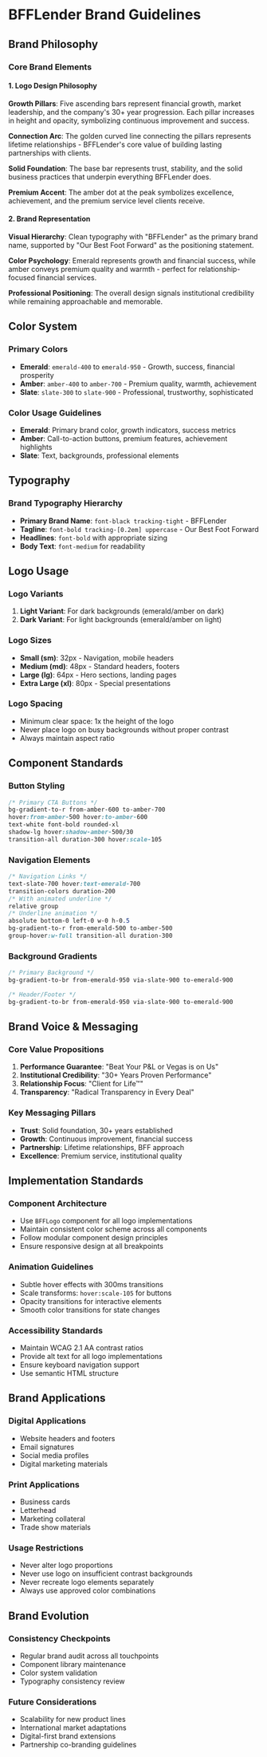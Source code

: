 # BFFLender Brand Guidelines

## Brand Philosophy

### Core Brand Elements

#### 1. Logo Design Philosophy
**Growth Pillars**: Five ascending bars represent financial growth, market leadership, and the company's 30+ year progression. Each pillar increases in height and opacity, symbolizing continuous improvement and success.

**Connection Arc**: The golden curved line connecting the pillars represents lifetime relationships - BFFLender's core value of building lasting partnerships with clients.

**Solid Foundation**: The base bar represents trust, stability, and the solid business practices that underpin everything BFFLender does.

**Premium Accent**: The amber dot at the peak symbolizes excellence, achievement, and the premium service level clients receive.

#### 2. Brand Representation
**Visual Hierarchy**: Clean typography with "BFFLender" as the primary brand name, supported by "Our Best Foot Forward" as the positioning statement.

**Color Psychology**: Emerald represents growth and financial success, while amber conveys premium quality and warmth - perfect for relationship-focused financial services.

**Professional Positioning**: The overall design signals institutional credibility while remaining approachable and memorable.

## Color System

### Primary Colors
- **Emerald**: `emerald-400` to `emerald-950` - Growth, success, financial prosperity
- **Amber**: `amber-400` to `amber-700` - Premium quality, warmth, achievement
- **Slate**: `slate-300` to `slate-900` - Professional, trustworthy, sophisticated

### Color Usage Guidelines
- **Emerald**: Primary brand color, growth indicators, success metrics
- **Amber**: Call-to-action buttons, premium features, achievement highlights
- **Slate**: Text, backgrounds, professional elements

## Typography

### Brand Typography Hierarchy
- **Primary Brand Name**: `font-black tracking-tight` - BFFLender
- **Tagline**: `font-bold tracking-[0.2em] uppercase` - Our Best Foot Forward
- **Headlines**: `font-bold` with appropriate sizing
- **Body Text**: `font-medium` for readability

## Logo Usage

### Logo Variants
1. **Light Variant**: For dark backgrounds (emerald/amber on dark)
2. **Dark Variant**: For light backgrounds (emerald/amber on light)

### Logo Sizes
- **Small (sm)**: 32px - Navigation, mobile headers
- **Medium (md)**: 48px - Standard headers, footers
- **Large (lg)**: 64px - Hero sections, landing pages
- **Extra Large (xl)**: 80px - Special presentations

### Logo Spacing
- Minimum clear space: 1x the height of the logo
- Never place logo on busy backgrounds without proper contrast
- Always maintain aspect ratio

## Component Standards

### Button Styling
```css
/* Primary CTA Buttons */
bg-gradient-to-r from-amber-600 to-amber-700 
hover:from-amber-500 hover:to-amber-600 
text-white font-bold rounded-xl 
shadow-lg hover:shadow-amber-500/30 
transition-all duration-300 hover:scale-105
```

### Navigation Elements
```css
/* Navigation Links */
text-slate-700 hover:text-emerald-700 
transition-colors duration-200
/* With animated underline */
relative group
/* Underline animation */
absolute bottom-0 left-0 w-0 h-0.5 
bg-gradient-to-r from-emerald-500 to-amber-500 
group-hover:w-full transition-all duration-300
```

### Background Gradients
```css
/* Primary Background */
bg-gradient-to-br from-emerald-950 via-slate-900 to-emerald-900

/* Header/Footer */
bg-gradient-to-br from-emerald-950 via-slate-900 to-emerald-900
```

## Brand Voice & Messaging

### Core Value Propositions
1. **Performance Guarantee**: "Beat Your P&L or Vegas is on Us"
2. **Institutional Credibility**: "30+ Years Proven Performance"
3. **Relationship Focus**: "Client for Life™"
4. **Transparency**: "Radical Transparency in Every Deal"

### Key Messaging Pillars
- **Trust**: Solid foundation, 30+ years established
- **Growth**: Continuous improvement, financial success
- **Partnership**: Lifetime relationships, BFF approach
- **Excellence**: Premium service, institutional quality

## Implementation Standards

### Component Architecture
- Use `BFFLogo` component for all logo implementations
- Maintain consistent color scheme across all components
- Follow modular component design principles
- Ensure responsive design at all breakpoints

### Animation Guidelines
- Subtle hover effects with 300ms transitions
- Scale transforms: `hover:scale-105` for buttons
- Opacity transitions for interactive elements
- Smooth color transitions for state changes

### Accessibility Standards
- Maintain WCAG 2.1 AA contrast ratios
- Provide alt text for all logo implementations
- Ensure keyboard navigation support
- Use semantic HTML structure

## Brand Applications

### Digital Applications
- Website headers and footers
- Email signatures
- Social media profiles
- Digital marketing materials

### Print Applications
- Business cards
- Letterhead
- Marketing collateral
- Trade show materials

### Usage Restrictions
- Never alter logo proportions
- Never use logo on insufficient contrast backgrounds
- Never recreate logo elements separately
- Always use approved color combinations

## Brand Evolution

### Consistency Checkpoints
- Regular brand audit across all touchpoints
- Component library maintenance
- Color system validation
- Typography consistency review

### Future Considerations
- Scalability for new product lines
- International market adaptations
- Digital-first brand extensions
- Partnership co-branding guidelines 